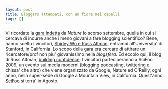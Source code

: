 ```yaml
---
layout: post
title: Bloggers attempati, con un fiore nei capelli
tags: []
---
```


Vi ricordate la [gara indetta](http://www.galileonet.it/postdoc/article/37/ve-la-do-io-la-california-vi-occorre-solo-un-blogger-maturo) da *Nature* lo scorso settembre, quella in cui si cercava di indurre anche i meno giovani a fare blogging scientifico?
Bene, hanno scelto i vincitori, [Shirley Wu e Russ Altman](http://network.nature.com/groups/sciblog2008/forum/topics/3857), entrambi all'Universita' di Stanford, in California.
Lo scopo della gara era cercare di attirare un ricercatore/prof non piu' giovanissimo nella *blogsfera*. Ed eccolo qui, il blog di Russ Altman, [building confidence](http://rbaltman.wordpress.com/).
I vincitori parteciperanno a SciFoo 2009, un evento sui media moderni (blogging podcasting, twittering e chissa' che altro) che viene organizzato da Google, Nature ed O'Reilly, ogni anno, nella super-sede di Google a Mountain View, in California. Quest'anno [SciFoo](http://www.nature.com/nature/meetings/scifoo/index.html) si terra' in Agosto.
